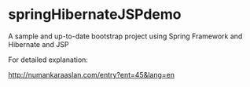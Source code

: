 # springHibernateJSPdemo

A sample and up-to-date bootstrap project using Spring Framework and Hibernate and JSP

For detailed explanation:

http://numankaraaslan.com/entry?ent=45&lang=en
